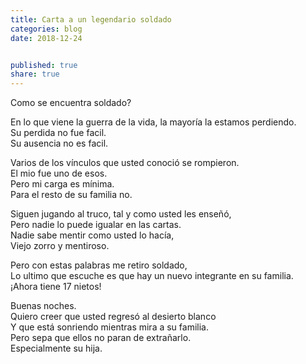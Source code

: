 ```yaml
---
title: Carta a un legendario soldado
categories: blog
date: 2018-12-24


published: true
share: true
---
```

Como se encuentra soldado?

En lo que viene la guerra de la vida, la mayoría la estamos perdiendo.<br>
Su perdida no fue facil.<br>
Su ausencia no es facil.

Varios de los vínculos que usted conoció se rompieron.<br>
El mio fue uno de esos.<br>
Pero mi carga es mínima.<br>
Para el resto de su familia no.

Siguen jugando al truco, tal y como usted les enseñó,<br>
Pero nadie lo puede igualar en las cartas.<br>
Nadie sabe mentir como usted lo hacía,<br>
Viejo zorro y mentiroso.

Pero con estas palabras me retiro soldado,<br>
Lo ultimo que escuche es que hay un nuevo integrante en su familia.<br>
¡Ahora tiene 17 nietos!

Buenas noches.<br>
Quiero creer que usted regresó al desierto blanco<br>
Y que está sonriendo mientras mira a su familia.<br>
Pero sepa que ellos no paran de extrañarlo.<br>
Especialmente su hija.<br>
